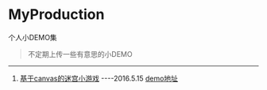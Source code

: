 # MyProduction
个人小DEMO集

> 不定期上传一些有意思的小DEMO

---

1. [基于canvas的迷宫小游戏][canvas小游戏] ----2016.5.15 [demo地址][canvas小游戏demo] 



[canvas小游戏]:https://github.com/chenxiao5/MyProduction/src/canvasMaze
[canvas小游戏demo]:http://htmlpreview.github.com/https://github.com/chenxiao5/MyProduction/src/canvasMaze/demo.html
